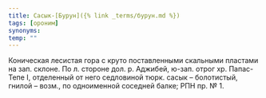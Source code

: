 ```yaml
---
title: Сасык-[Бурун]({% link _terms/бурун.md %})
tags: [ороним]
synonyms:
temp: ""
---
```


Коническая лесистая гора с круто поставленными скальными пластами на зап.
склоне. По л. стороне дол. р. Аджибей, ю-зап. отрог хр. Папас-Тепе I, отделенный
от него седловиной тюрк. сасык – болотистый, гнилой – возм., по одноименной
соседней балке; РПН пр. № 1.
